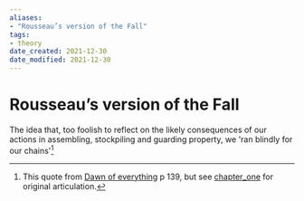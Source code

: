 ```yaml
---
aliases: 
- "Rousseau’s version of the Fall"
tags: 
- theory
date_created: 2021-12-30
date_modified: 2021-12-30
---
```


# Rousseau’s version of the Fall

The idea that, too foolish to reflect on the likely consequences of our actions in assembling, stockpiling and guarding property, we 'ran blindly for our chains'[^1]

[^1]: This quote from [Dawn of everything](dawn_of_everything_graeber_wengrow.md) p 139, but see [chapter_one](chapter_one.md) for original articulation.
